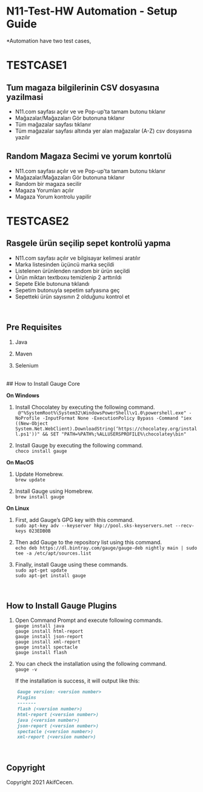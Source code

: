 # N11-Test-HW Automation - Setup Guide

*Automation have two test cases,

TESTCASE1
===========

Tum magaza bilgilerinin CSV dosyasına yazilmasi
----------------
* N11.com sayfası açılır ve ve Pop-up'ta tamam butonu tıklanır
* Mağazalar/Mağazaları Gör butonuna tıklanır
* Tüm mağazalar sayfası tıklanır
* Tüm mağazalar sayfası altında yer alan mağazalar (A-Z) csv dosyasına yazılır

Random Magaza Secimi ve yorum konrtolü
--------------------------------------
* N11.com sayfası açılır ve ve Pop-up'ta tamam butonu tıklanır
* Mağazalar/Mağazaları Gör butonuna tıklanır
* Random bir magaza secilir
* Magaza Yorumları açılır
* Magaza Yorum kontrolu yapilir

TESTCASE2
============

Rasgele ürün seçilip sepet kontrolü yapma
------------------------------------------
* N11.com sayfası açılır ve bilgisayar kelimesi aratılır
* Marka listesinden üçüncü marka seçildi
* Listelenen ürünlenden random bir ürün seçildi
* Ürün miktarı textboxu temizlenip 2 arttırıldı
* Sepete Ekle butonuna tıklandı
* Sepetim butonuyla sepetim safyasına geç
* Sepetteki ürün sayısının 2 olduğunu kontrol et

<br />

##  Pre Requisites 

1. Java

2. Maven

3. Selenium

<br />
## How to Install Gauge Core

**On Windows**
1. Install Chocolatey by executing the following command. \
` @"%SystemRoot%\System32\WindowsPowerShell\v1.0\powershell.exe" -NoProfile -InputFormat None -ExecutionPolicy Bypass -Command "iex ((New-Object System.Net.WebClient).DownloadString(‘https://chocolatey.org/install.ps1'))" && SET "PATH=%PATH%;%ALLUSERSPROFILE%\chocolatey\bin"`

2. Install Gauge by executing the following command. \
`choco install gauge`

**On MacOS**
1. Update Homebrew. \
`brew update`

2. Install Gauge using Homebrew. \
`brew install gauge`

**On Linux**
1. First, add Gauge’s GPG key with this command. \
`sudo apt-key adv --keyserver hkp://pool.sks-keyservers.net --recv-keys 023EDB0B`

2. Then add Gauge to the repository list using this command. \
`echo deb https://dl.bintray.com/gauge/gauge-deb nightly main | sudo tee -a /etc/apt/sources.list`

3. Finally, install Gauge using these commands. \
`sudo apt-get update` \
`sudo apt-get install gauge`
<br />

## How to Install Gauge Plugins
1. Open Command Prompt and execute following commands. \
`gauge install java` \
`gauge install html-report` \
`gauge install json-report` \
`gauge install xml-report` \
`gauge install spectacle` \
`gauge install flash`

2. You can check the installation using the following command. \
`gauge -v`

	If the installation is success, it will output like this:

```markdown
    Gauge version: <version number>
    Plugins
    -------
    flash (<version number>)
    html-report (<version number>)
    java (<version number>)
    json-report (<version number>)
    spectacle (<version number>)
    xml-report (<version number>)
```
<br />

## Copyright
Copyright 2021 AkifCecen.
